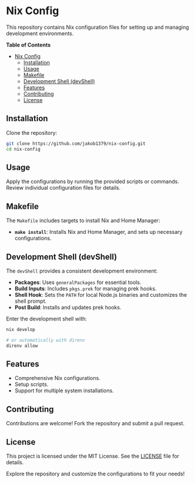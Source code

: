 # Nix Config

This repository contains Nix configuration files for setting up and managing
development environments.

<!-- markdown-toc start - Don't edit this section. Run M-x markdown-toc-refresh-toc -->

**Table of Contents**

- [Nix Config](#nix-config)
  - [Installation](#installation)
  - [Usage](#usage)
  - [Makefile](#makefile)
  - [Development Shell (devShell)](#development-shell-devshell)
  - [Features](#features)
  - [Contributing](#contributing)
  - [License](#license)

<!-- markdown-toc end -->

## Installation

Clone the repository:

```bash
git clone https://github.com/jakob1379/nix-config.git
cd nix-config
```

## Usage

Apply the configurations by running the provided scripts or commands. Review
individual configuration files for details.

## Makefile

The `Makefile` includes targets to install Nix and Home Manager:

- **`make install`**: Installs Nix and Home Manager, and sets up necessary
  configurations.

## Development Shell (devShell)

The `devShell` provides a consistent development environment:

- **Packages**: Uses `generalPackages` for essential tools.
- **Build Inputs**: Includes `pkgs.prek` for managing prek hooks.
- **Shell Hook**: Sets the `PATH` for local Node.js binaries and customizes the
  shell prompt.
- **Post Build**: Installs and updates prek hooks.

Enter the development shell with:

```bash
nix develop

# or automatically with direnv
direnv allow
```

## Features

- Comprehensive Nix configurations.
- Setup scripts.
- Support for multiple system installations.

## Contributing

Contributions are welcome! Fork the repository and submit a pull request.

## License

This project is licensed under the MIT License. See the [LICENSE](LICENSE) file
for details.

Explore the repository and customize the configurations to fit your needs!

